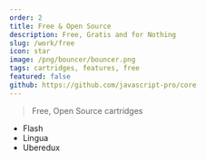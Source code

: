 ```yaml
---
order: 2
title: Free & Open Source
description: Free, Gratis and for Nothing
slug: /work/free
icon: star
image: /png/bouncer/bouncer.png
tags: cartridges, features, free
featured: false
github: https://github.com/javascript-pro/core
---
```


> Free, Open Source cartridges

- Flash
- Lingua
- Uberedux
